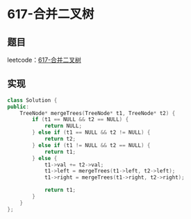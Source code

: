 # 617-合并二叉树

## 题目

leetcode：[617-合并二叉树](https://leetcode-cn.com/problems/merge-two-binary-trees/)

## 实现

```c++
class Solution {
public:
    TreeNode* mergeTrees(TreeNode* t1, TreeNode* t2) {
        if (t1 == NULL && t2 == NULL) {
            return NULL;
        } else if (t1 == NULL && t2 != NULL) {
            return t2;
        } else if (t1 != NULL && t2 == NULL) {
            return t1;
        } else {
            t1->val += t2->val;
            t1->left = mergeTrees(t1->left, t2->left);
            t1->right = mergeTrees(t1->right, t2->right);

            return t1;
        }
    }
};
```

